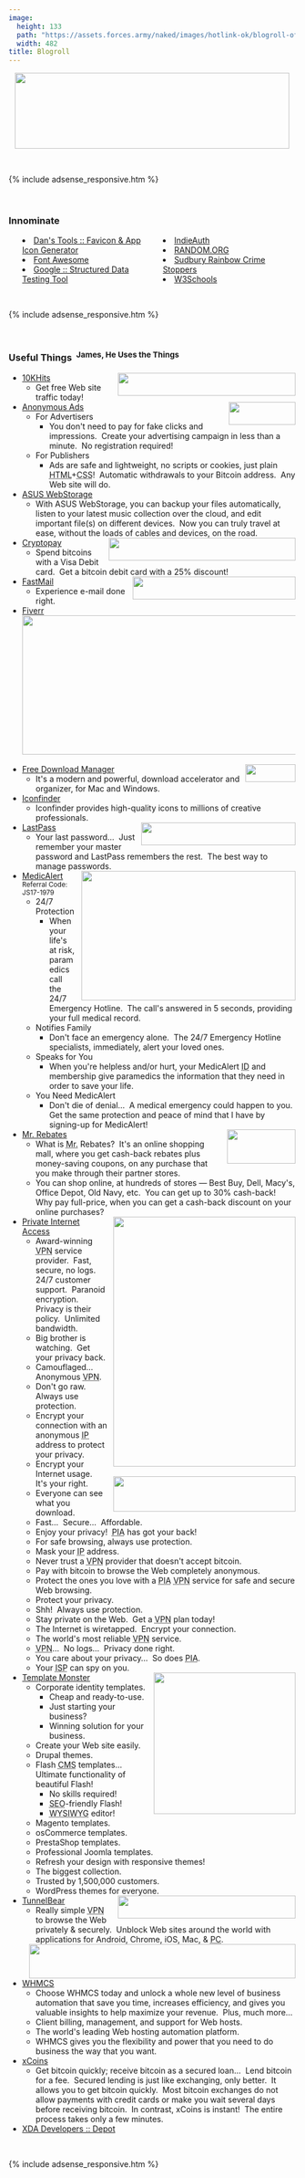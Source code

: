 ```yaml
---
image:
  height: 133
  path: "https://assets.forces.army/naked/images/hotlink-ok/blogroll-of-awesome_482x133.png"
  width: 482
title: Blogroll
---
```


<img alt="" height="133" src="{{ site.uri.assets }}/naked/images/blogroll-of-awesome_482x133.png"
  style="border: 0px; display: block; margin-left: auto; margin-right: auto;" width="482" />
<p>
  &nbsp;
</p>
{% include adsense_responsive.htm %}
<p>
  &nbsp;
</p>
<h3 id="innominate">
  Innominate
</h3>
<ul style="-moz-columns: 2; -webkit-columns: 2; columns: 2; list-style-position: inside;">
  <li>
    <a href="http://www.favicon-generator.org" rel="external nofollow" target="_blank" title="Favicon &amp; App Icon Generator">Dan's Tools :: Favicon &amp; App
    Icon Generator</a>
  </li>
  <li>
    <a href="http://fontawesome.io" rel="external nofollow" target="_blank" title="Font Awesome by Dave Gandy">Font Awesome</a>
  </li>
  <li>
    <a href="https://search.google.com/structured-data/testing-tool" rel="external nofollow" target="_blank" title="Structured Data Testing Tool">Google ::
    Structured Data Testing Tool</a>
  </li>
  <li>
    <a href="https://indieauth.com" rel="external nofollow" target="_blank" title="IndieAuth - Sign in with your domain name">IndieAuth</a>
  </li>
  <li>
    <a href="https://www.random.org" rel="external nofollow" target="_blank" title="RANDOM.ORG - True Random Number Service">RANDOM.ORG</a>
  </li>
  <li>
    <a href="http://www.sudburycrimestoppers.com" rel="external nofollow" target="_blank" title="Sudbury Rainbow Crime Stoppers">Sudbury Rainbow Crime
    Stoppers</a>
  </li>
  <li>
    <a href="https://www.w3schools.com" rel="external nofollow" target="_blank" title="W3Schools Online Web Tutorials">W3Schools</a>
  </li>
</ul>
<p>
  &nbsp;
</p>
{% include adsense_responsive.htm %}
<p>
  &nbsp;
</p>
<h3 id="useful-things">
  Useful Things&nbsp; <sup>James, He Uses the Things</sup>
</h3>
<ul>
  <li>
    <a href="https://www.10khits.com" rel="external nofollow" target="_blank" title="10KHits"><img alt="" height="40"
      src="{{ site.uri.assets }}/naked/images/10KHits_468x060.png" style="border: 0px; float: right; margin-left: 10px;" width="312" /></a>
    <a href="https://www.10khits.com" rel="external nofollow" target="_blank" title="10KHits">10KHits</a>
    <ul>
      <li>
        Get free Web site traffic today!
      </li>
    </ul>
  </li>
  <li>
    <a href="https://a-ads.com" rel="external nofollow" target="_blank" title="Anonymous Ads"><img alt="" height="40"
      src="{{ site.uri.assets }}/naked/images/Anonymous-Ads_117x040.png" style="border: 0px; float: right; margin-left: 10px;" width="117" /></a>
    <a href="https://a-ads.com" rel="external nofollow" target="_blank" title="Anonymous Ads">Anonymous Ads</a>
    <ul>
      <li>
        For Advertisers
        <ul>
          <li>
            You don't need to pay for fake clicks and impressions.&nbsp; Create your advertising campaign in less than a minute.&nbsp; No registration required!
          </li>
        </ul>
      </li>
      <li>
        For Publishers
        <ul>
          <li>
            Ads are safe and lightweight, no scripts or cookies, just plain <abbr title="Hypertext Markup Language">HTML</abbr>+<abbr
              title="Cascading Style Sheets">CSS</abbr>!&nbsp; Automatic withdrawals to your Bitcoin address.&nbsp; Any Web site will do.
          </li>
        </ul>
      </li>
    </ul>
  </li>
  <li>
    <a href="{{ site.uri.shortURL }}/ASUS-WebStorage" rel="external" target="_blank" title="ASUS WebStorage">ASUS WebStorage</a>
    <ul>
      <li>
        With ASUS WebStorage, you can backup your files automatically, listen to your latest music collection over the cloud, and edit important file(s) on
        different devices.&nbsp; Now you can truly travel at ease, without the loads of cables and devices, on the road.
      </li>
    </ul>
  </li>
  <li>
    <a href="{{ site.uri.shortURL }}/Cryptopay" rel="external" target="_blank" title="Cryptopay"><img alt="" height="40"
      src="{{ site.uri.assets }}/naked/images/Cryptopay_328x040.png" style="border: 0px; float: right; margin-left: 10px;" width="328" /></a>
    <a href="{{ site.uri.shortURL }}/Cryptopay" rel="external" target="_blank" title="Cryptopay">Cryptopay</a>
    <ul>
      <li>
        Spend bitcoins with a Visa Debit card.&nbsp; Get a bitcoin debit card with a 25% discount!
      </li>
    </ul>
  </li>
  <li>
    <a href="https://www.fastmail.com" rel="external nofollow" target="_blank" title="FastMail"><img alt="" height="40"
      src="{{ site.uri.assets }}/naked/images/FastMail_286x040.png" style="border: 0px; float: right; margin-left: 10px;" width="286" /></a>
    <a href="https://www.fastmail.com" rel="external nofollow" target="_blank" title="FastMail">FastMail</a>
    <ul>
      <li>
        Experience e-mail done right.
      </li>
    </ul>
  </li>
  <li>
    <a href="http://fiverr.com" rel="external nofollow" target="_blank" title="Fiverr">Fiverr</a>
    <div style="text-align: center;">
      <a href="http://fiverr.com" rel="external nofollow" target="_blank" title="Fiverr"><img alt="" height="244"
        src="{{ site.uri.assets }}/naked/images/Fiverr_work-less_482x244.png" style="border: 0px; display: block; margin-left: auto; margin-right: auto;"
        width="482" /></a>
    </div>
    &nbsp;
  </li>
  <li>
    <a href="http://www.freedownloadmanager.org" rel="external nofollow" target="_blank" title="Free Download Manager"><img alt="" height="31"
      src="{{ site.uri.assets }}/naked/images/Free-Download-Manager_88x31.gif" style="border: 0px; float: right; margin-left: 10px;" width="88" /></a>
    <a href="http://www.freedownloadmanager.org" rel="external nofollow" target="_blank" title="Free Download Manager">Free Download Manager</a>
    <ul>
      <li>
        It's a modern and powerful, download accelerator and organizer, for Mac and Windows.
      </li>
    </ul>
  </li>
  <li>
    <a href="https://www.iconfinder.com" rel="external nofollow" target="_blank" title="Iconfinder">Iconfinder</a>
    <ul>
      <li>
        Iconfinder provides high-quality icons to millions of creative professionals.
      </li>
    </ul>
  </li>
  <li>
    <a href="https://www.lastpass.com" rel="external nofollow" target="_blank" title="LastPass"><img alt="" height="40"
      src="{{ site.uri.assets }}/naked/images/LastPass_271x040.png" style="border: 0px; float: right; margin-left: 10px;" width="271" /></a>
    <a href="https://www.lastpass.com" rel="external nofollow" target="_blank" title="LastPass">LastPass</a>
    <ul>
      <li>
        Your last password&hellip;&nbsp; Just remember your master password and LastPass remembers the rest.&nbsp; The best way to manage passwords.
      </li>
    </ul>
  </li>
  <li>
    <a href="https://medicalert.ca/speak4me" rel="external nofollow" target="_blank" title="MedicAlert"><img alt="" height="227"
      src="{{ site.uri.assets }}/naked/images/MedicAlert-Foundation_376x227.png" style="border: 0px; float: right; margin-left: 10px;" width="376" /></a>
    <a href="https://medicalert.ca/speak4me" rel="external nofollow" target="_blank" title="MedicAlert">MedicAlert</a>&nbsp; <sup>Referral Code: JS17-1979</sup>
    <ul>
      <li>
        24/7 Protection
        <ul>
          <li>
            When your life's at risk, paramedics call the 24/7 Emergency Hotline.&nbsp; The call's answered in 5 seconds, providing your full medical record.
          </li>
        </ul>
      </li>
      <li>
        Notifies Family
        <ul>
          <li>
            Don't face an emergency alone.&nbsp; The 24/7 Emergency Hotline specialists, immediately, alert your loved ones.
          </li>
        </ul>
      </li>
      <li>
        Speaks for You
        <ul>
          <li>
            When you're helpless and/or hurt, your MedicAlert <abbr title="Identification">ID</abbr> and membership give paramedics the information that they
            need in order to save your life.
          </li>
        </ul>
      </li>
      <li>
        You Need MedicAlert
        <ul>
          <li>
            Don't die of denial&hellip;&nbsp; A medical emergency could happen to you.&nbsp; Get the same protection and peace of mind that I have by signing-up
            for MedicAlert!
          </li>
        </ul>
      </li>
    </ul>
  </li>
  <li>
    <a href="http://www.mrrebates.com" rel="external nofollow" target="_blank" title="Mr. Rebates"><img alt="" height="60"
      src="{{ site.uri.assets }}/naked/images/Mr-Rebates_120x060.gif" style="border: 0px; float: right; margin-left: 10px;" width="120" /></a>
    <a href="http://www.mrrebates.com" rel="external nofollow" target="_blank" title="Mr. Rebates">Mr. Rebates</a>
    <ul>
      <li>
        What is <abbr title="Mister">Mr.</abbr> Rebates?&nbsp; It's an online shopping mall, where you get cash-back rebates plus money-saving coupons, on any
        purchase that you make through their partner stores.
      </li>
      <li>
        You can shop online, at hundreds of stores &#8212; Best Buy, Dell, Macy's, Office Depot, Old Navy, etc.&nbsp; You can get up to 30% cash-back!&nbsp; Why
        pay full-price, when you can get a cash-back discount on your online purchases?
      </li>
    </ul>
  </li>
  <li>
    <div style="float: right; margin-left: 10px;">
      <a href="https://www.privateinternetaccess.com" rel="external nofollow" target="_blank" title="Private Internet Access"><img alt="" height="438"
        src="{{ site.uri.assets }}/naked/images/Private-Internet-Access_320x438.png" style="border: 0px; float: right;" width="320" /></a><br />
      &nbsp;<br />
      <a href="http://dnsleak.com" rel="external nofollow" target="_blank" title="DNS Leak Test"><img alt="" height="62"
        src="{{ site.uri.assets }}/naked/images/dns-leak-test_320x062.png" style="border: 0px; float: right;" width="320" /></a>
    </div>
    <a href="https://www.privateinternetaccess.com" rel="external nofollow" target="_blank" title="Private Internet Access">Private Internet Access</a>
    <ul>
      <li>
        Award-winning <abbr title="Virtual Private Network">VPN</abbr> service provider.&nbsp; Fast, secure, no logs.&nbsp; 24/7 customer support.&nbsp;
        Paranoid encryption.&nbsp; Privacy is their policy.&nbsp; Unlimited bandwidth.
      </li>
      <li>
        Big brother is watching.&nbsp; Get your privacy back.
      </li>
      <li>
        Camouflaged&hellip;&nbsp; Anonymous <abbr title="Virtual Private Network">VPN</abbr>.
      </li>
      <li>
        Don't go raw.&nbsp; Always use protection.
      </li>
      <li>
        Encrypt your connection with an anonymous <abbr title="Internet Protocol">IP</abbr> address to protect your privacy.
      </li>
      <li>
        Encrypt your Internet usage.&nbsp; It's your right.
      </li>
      <li>
        Everyone can see what you download.
      </li>
      <li>
        Fast&hellip;&nbsp; Secure&hellip;&nbsp; Affordable.
      </li>
      <li>
        Enjoy your privacy!&nbsp; <abbr title="Private Internet Access">PIA</abbr> has got your back!
      </li>
      <li>
        For safe browsing, always use protection.
      </li>
      <li>
        Mask your <abbr title="Internet Protocol">IP</abbr> address.
      </li>
      <li>
        Never trust a <abbr title="Virtual Private Network">VPN</abbr> provider that doesn't accept bitcoin.
      </li>
      <li>
        Pay with bitcoin to browse the Web completely anonymous.
      </li>
      <li>
        Protect the ones you love with a <abbr title="Private Internet Access">PIA</abbr> <abbr title="Virtual Private Network">VPN</abbr> service for safe and
        secure Web browsing.
      </li>
      <li>
        Protect your privacy.
      </li>
      <li>
        Shh!&nbsp; Always use protection.
      </li>
      <li>
        Stay private on the Web.&nbsp; Get a <abbr title="Virtual Private Network">VPN</abbr> plan today!
      </li>
      <li>
        The Internet is wiretapped.&nbsp; Encrypt your connection.
      </li>
      <li>
        The world's most reliable <abbr title="Virtual Private Network">VPN</abbr> service.
      </li>
      <li>
        <abbr title="Virtual Private Network">VPN</abbr>&hellip;&nbsp; No logs&hellip;&nbsp; Privacy done right.
      </li>
      <li>
        You care about your privacy&hellip;&nbsp; So does <abbr title="Private Internet Access">PIA</abbr>.
      </li>
      <li>
        Your <abbr title="Internet Service Provider">ISP</abbr> can spy on you.
      </li>
    </ul>
  </li>
  <li>
    <a href="https://www.templatemonster.com" rel="external nofollow" target="_blank" title="Template Monster"><img alt="" height="248"
      src="{{ site.uri.assets }}/naked/images/Template-Monster_249x248.png" style="border: 0px; float: right; margin-left: 10px;" width="249" /></a>
    <a href="https://www.templatemonster.com" rel="external nofollow" target="_blank" title="Template Monster">Template Monster</a>
    <ul>
      <li>
        Corporate identity templates.
        <ul>
          <li>
            Cheap and ready-to-use.
          </li>
          <li>
            Just starting your business?
          </li>
          <li>
            Winning solution for your business.
          </li>
        </ul>
      </li>
      <li>
        Create your Web site easily.
      </li>
      <li>
        Drupal themes.
      </li>
      <li>
        Flash <abbr title="Content Management System">CMS</abbr> templates&hellip;&nbsp; Ultimate functionality of beautiful Flash!
        <ul>
          <li>
            No skills required!
          </li>
          <li>
            <abbr title="Search Engine Optimization">SEO</abbr>-friendly Flash!
          </li>
          <li>
            <abbr title="What You See Is What You Get">WYSIWYG</abbr> editor!
          </li>
        </ul>
      </li>
      <li>
        Magento templates.
      </li>
      <li>
        osCommerce templates.
      </li>
      <li>
        PrestaShop templates.
      </li>
      <li>
        Professional Joomla templates.
      </li>
      <li>
        Refresh your design with responsive themes!
      </li>
      <li>
        The biggest collection.
      </li>
      <li>
        Trusted by 1,500,000 customers.
      </li>
      <li>
        WordPress themes for everyone.
      </li>
    </ul>
  </li>
  <li>
    <a href="https://www.tunnelbear.com" rel="external nofollow" target="_blank" title="TunnelBear"><img alt="" height="40"
      src="{{ site.uri.assets }}/naked/images/TunnelBear_312x040.png" style="border: 0px; float: right; margin-left: 10px;" width="312" /></a>
    <a href="https://www.tunnelbear.com" rel="external nofollow" target="_blank" title="TunnelBear">TunnelBear</a>
    <ul>
      <li>
        Really simple <abbr title="Virtual Private Network">VPN</abbr> to browse the Web privately &amp; securely.&nbsp; Unblock Web sites around the world with
        applications for Android, Chrome, iOS, Mac, &amp; <abbr title="Personal Computer">PC</abbr>.
      </li>
    </ul>
  </li>
  <li>
    <a href="https://www.whmcs.com" rel="external nofollow" target="_blank" title="WHMCS"><img alt="" height="60"
      src="{{ site.uri.assets }}/naked/images/WHMCS_468x060.gif" style="border: 0px; float: right; margin-left: 10px;" width="468" /></a>
    <a href="https://www.whmcs.com" rel="external nofollow" target="_blank" title="WHMCS">WHMCS</a>
    <ul>
      <li>
        Choose WHMCS today and unlock a whole new level of business automation that save you time, increases efficiency, and gives you valuable insights to help
        maximize your revenue.&nbsp; Plus, much more&hellip;
      </li>
      <li>
        Client billing, management, and support for Web hosts.
      </li>
      <li>
        The world's leading Web hosting automation platform.
      </li>
      <li>
        WHMCS gives you the flexibility and power that you need to do business the way that you want.
      </li>
    </ul>
  </li>
  <li>
    <a href="https://xcoins.io" rel="external nofollow" target="_blank" title="xCoins">xCoins</a>
    <ul>
      <li>
        Get bitcoin quickly; receive bitcoin as a secured loan&hellip;&nbsp; Lend bitcoin for a fee.&nbsp; Secured lending is just like exchanging, only
        better.&nbsp; It allows you to get bitcoin quickly.&nbsp; Most bitcoin exchanges do not allow payments with credit cards or make you wait several days
        before receiving bitcoin.&nbsp; In contrast, xCoins is instant!&nbsp; The entire process takes only a few minutes.
      </li>
    </ul>
  </li>
  <li>
    <a href="https://depot.xda-developers.com" rel="external nofollow" target="_blank" title="XDA Developers :: Depot">XDA Developers :: Depot</a>
  </li>
</ul>
<p>
  &nbsp;
</p>
{% include adsense_responsive.htm %}
